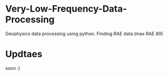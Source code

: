 # Very-Low-Frequency-Data-Processing
Geophysics data processing using python. Finding RAE data (max RAE 80)

# Updtaes
soon :)
